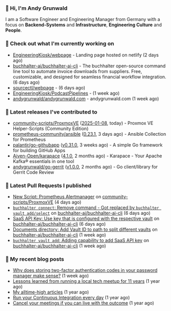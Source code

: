 ### 👋 Hi, I'm Andy Grunwald

I am a Software Engineer and Engineering Manager from Germany with a focus on **Backend-Systems** and **Infrastructure**, **Engineering Culture** and **People**.

### 👷 Check out what I'm currently working on


- [EngineeringKiosk/webpage](https://github.com/EngineeringKiosk/webpage) - Landing page hosted on netlify (2 days ago)
- [buchhalter-ai/buchhalter-ai-cli](https://github.com/buchhalter-ai/buchhalter-ai-cli) - The buchhalter open-source command line tool to automate invoice downloads from suppliers. Free, customizable, and designed for seamless financial workflow integration. (6 days ago)
- [sourcectl/webpage](https://github.com/sourcectl/webpage) -  (6 days ago)
- [EngineeringKiosk/PodcastPipelines](https://github.com/EngineeringKiosk/PodcastPipelines) -  (1 week ago)
- [andygrunwald/andygrunwald.com](https://github.com/andygrunwald/andygrunwald.com) - andygrunwald.com (1 week ago)

### 🔭 Latest releases I've contributed to


- [community-scripts/ProxmoxVE](https://github.com/community-scripts/ProxmoxVE) ([2025-01-08](https://github.com/community-scripts/ProxmoxVE/releases/tag/2025-01-08), today) - Proxmox VE Helper-Scripts (Community Edition) 
- [prometheus-community/ansible](https://github.com/prometheus-community/ansible) ([0.23.1](https://github.com/prometheus-community/ansible/releases/tag/0.23.1), 3 days ago) - Ansible Collection for Prometheus
- [palantir/go-githubapp](https://github.com/palantir/go-githubapp) ([v0.31.0](https://github.com/palantir/go-githubapp/releases/tag/v0.31.0), 3 weeks ago) - A simple Go framework for building GitHub Apps
- [Aiven-Open/karapace](https://github.com/Aiven-Open/karapace) ([4.1.0](https://github.com/Aiven-Open/karapace/releases/tag/4.1.0), 2 months ago) - Karapace - Your Apache Kafka® essentials in one tool
- [andygrunwald/go-gerrit](https://github.com/andygrunwald/go-gerrit) ([v1.0.0](https://github.com/andygrunwald/go-gerrit/releases/tag/v1.0.0), 2 months ago) - Go client/library for Gerrit Code Review

### 🔨 Latest Pull Requests I published


- [New Script: Prometheus Alertmanager](https://github.com/community-scripts/ProxmoxVE/pull/1272) on [community-scripts/ProxmoxVE](https://github.com/community-scripts/ProxmoxVE) (4 days ago)
- [`buchhalter connect`: Remove command - Got replaced by `buchhalter vault add/select`](https://github.com/buchhalter-ai/buchhalter-ai-cli/pull/135) on [buchhalter-ai/buchhalter-ai-cli](https://github.com/buchhalter-ai/buchhalter-ai-cli) (6 days ago)
- [SaaS API Key: Use key that is configured with the respective vault](https://github.com/buchhalter-ai/buchhalter-ai-cli/pull/134) on [buchhalter-ai/buchhalter-ai-cli](https://github.com/buchhalter-ai/buchhalter-ai-cli) (6 days ago)
- [Documents directory: Add Vault ID to path to split different vaults](https://github.com/buchhalter-ai/buchhalter-ai-cli/pull/133) on [buchhalter-ai/buchhalter-ai-cli](https://github.com/buchhalter-ai/buchhalter-ai-cli) (1 week ago)
- [`buchhalter vault add`: Adding capability to add SaaS API key](https://github.com/buchhalter-ai/buchhalter-ai-cli/pull/132) on [buchhalter-ai/buchhalter-ai-cli](https://github.com/buchhalter-ai/buchhalter-ai-cli) (1 week ago)

### 📝 My recent blog posts


- [Why does storing two-factor authentication codes in your password manager make sense?](https://andygrunwald.com/blog/why-does-storing-two-factor-authentication-codes-in-your-password-manager-make-sense/) (1 week ago)
- [Lessons learned from running a local tech meetup for 11 years](https://andygrunwald.com/blog/lessons-learned-from-running-a-local-tech-meetup-for-11-years/) (1 year ago)
- [My alltime-high articles](https://andygrunwald.com/blog/my-all-time-high-articles/) (1 year ago)
- [Run your Continuous Integration every day](https://andygrunwald.com/blog/run-your-continuous-integration-every-day/) (1 year ago)
- [Cancel your meetings if you can live with the outcome](https://andygrunwald.com/blog/cancel-your-meetings-if-you-can-live-with-the-outcome/) (1 year ago)
